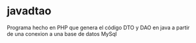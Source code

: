 # javadtao
Programa hecho en PHP que genera el código DTO y DAO en java a partir de una conexion a una base de datos MySql
